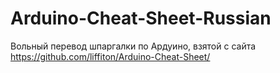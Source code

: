 # Arduino-Cheat-Sheet-Russian
Вольный перевод шпаргалки по Ардуино, взятой с сайта https://github.com/liffiton/Arduino-Cheat-Sheet/
